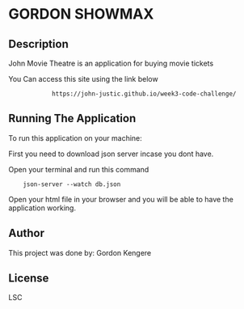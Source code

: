 # GORDON SHOWMAX
## Description
John Movie Theatre is an application for buying movie tickets

  You Can access this site using the link below

                https://john-justic.github.io/week3-code-challenge/
## Running The Application
To run this application on your machine:

First you need to download json server incase you dont have.

Open your terminal and run this command 


        json-server --watch db.json


Open your html file in your browser and you will be able to have the application working.

## Author
This project was done by: Gordon Kengere


## License 
LSC